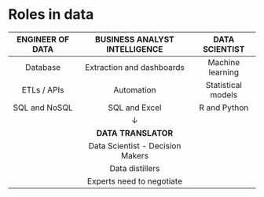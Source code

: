 # Roles in data



| ENGINEER OF DATA |   BUSINESS ANALYST INTELLIGENCE  |   DATA SCIENTIST   |
| :--------------: | :------------------------------: | :----------------: |
|     Database     |     Extraction and dashboards    |  Machine learning  |
|    ETLs / APIs   |            Automation            | Statistical models |
|   SQL and NoSQL  |           SQL and Excel          |    R and Python    |
|                  |                 ↓                |                    |
|                  |        **DATA TRANSLATOR**       |                    |
|                  | Data Scientist - Decision Makers |                    |
|                  |          Data distillers         |                    |
|                  |     Experts need to negotiate    |                    |
